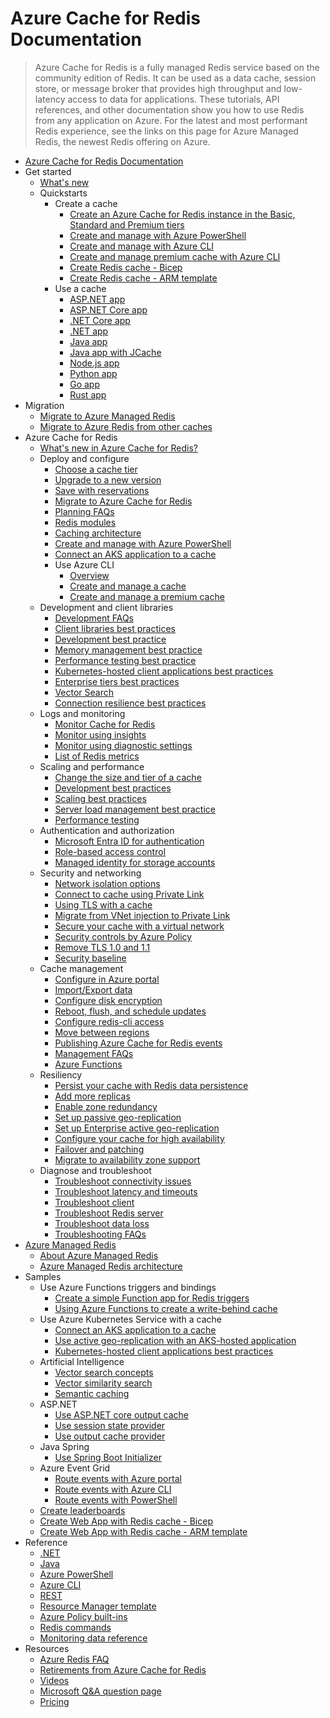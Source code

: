 # Azure Cache for Redis Documentation
> Azure Cache for Redis is a fully managed Redis service based on the community edition of Redis. It can be used as a data cache, session store, or message broker that provides high throughput and low-latency access to data for applications. These tutorials, API references, and other documentation show you how to use Redis from any application on Azure. For the latest and most performant Redis experience, see the links on this page for Azure Managed Redis, the newest Redis offering on Azure.
  - [Azure Cache for Redis Documentation](https://learn.microsoft.com/en-us/azure/azure-cache-for-redis/)
  - Get started
    - [What's new](https://learn.microsoft.com/en-us/azure/azure-cache-for-redis/cache-whats-new)
    - Quickstarts
      - Create a cache
        - [Create an Azure Cache for Redis instance in the Basic, Standard and Premium tiers](https://learn.microsoft.com/en-us/azure/azure-cache-for-redis/quickstart-create-redis)
        - [Create and manage with Azure PowerShell](https://learn.microsoft.com/azure/redis/how-to-manage-redis-cache-powershell)
        - [Create and manage with Azure CLI](https://learn.microsoft.com/azure/redis/scripts/create-manage-cache?pivots=azure-cache-redis)
        - [Create and manage premium cache with Azure CLI](https://learn.microsoft.com/en-us/azure/azure-cache-for-redis/scripts/create-manage-premium-cache-cluster)
        - [Create Redis cache - Bicep](https://learn.microsoft.com/azure/redis/redis-cache-bicep-provision)
        - [Create Redis cache - ARM template](https://learn.microsoft.com/azure/redis/redis-cache-arm-provision)
      - Use a cache
        - [ASP.NET app](https://learn.microsoft.com/azure/redis/web-app-cache-howto)
        - [ASP.NET Core app](https://learn.microsoft.com/azure/redis/web-app-aspnet-core-howto)
        - [.NET Core app](https://learn.microsoft.com/azure/redis/dotnet-core-quickstart)
        - [.NET app](https://learn.microsoft.com/azure/redis/dotnet-how-to-use-azure-redis-cache)
        - [Java app](https://learn.microsoft.com/azure/redis/java-get-started)
        - [Java app with JCache](https://learn.microsoft.com/azure/redis/java-redisson-get-started)
        - [Node.js app](https://learn.microsoft.com/azure/redis/nodejs-get-started)
        - [Python app](https://learn.microsoft.com/azure/redis/python-get-started)
        - [Go app](https://learn.microsoft.com/azure/redis/go-get-started)
        - [Rust app](https://learn.microsoft.com/azure/redis/rust-get-started)
  - Migration
    - [Migrate to Azure Managed Redis](https://learn.microsoft.com/azure/redis/migrate/migrate-overview)
    - [Migrate to Azure Redis from other caches](https://learn.microsoft.com/en-us/azure/azure-cache-for-redis/cache-migration-guide)
  - Azure Cache for Redis
    - [What's new in Azure Cache for Redis?](https://learn.microsoft.com/en-us/azure/azure-cache-for-redis/cache-whats-new)
    - Deploy and configure
      - [Choose a cache tier](https://learn.microsoft.com/en-us/azure/azure-cache-for-redis/cache-overview)
      - [Upgrade to a new version](https://learn.microsoft.com/en-us/azure/azure-cache-for-redis/cache-how-to-upgrade)
      - [Save with reservations](https://learn.microsoft.com/en-us/azure/azure-cache-for-redis/cache-reserved-pricing)
      - [Migrate to Azure Cache for Redis](https://learn.microsoft.com/en-us/azure/azure-cache-for-redis/cache-migration-guide)
      - [Planning FAQs](https://learn.microsoft.com/en-us/azure/azure-cache-for-redis/cache-planning-faq.yml)
      - [Redis modules](https://learn.microsoft.com/azure/redis/redis-modules)
      - [Caching architecture](https://learn.microsoft.com/azure/architecture/best-practices/caching?toc=/azure/redis-cache/toc.json)
      - [Create and manage with Azure PowerShell](https://learn.microsoft.com/azure/redis/how-to-manage-redis-cache-powershell)
      - [Connect an AKS application to a cache](https://learn.microsoft.com/azure/redis/tutorial-aks-get-started)
      - Use Azure CLI
        - [Overview](https://learn.microsoft.com/en-us/azure/azure-cache-for-redis/cli-samples)
        - [Create and manage a cache](https://learn.microsoft.com/azure/redis/scripts/create-manage-cache?pivots=azure-cache-redis)
        - [Create and manage a premium cache](https://learn.microsoft.com/en-us/azure/azure-cache-for-redis/scripts/create-manage-premium-cache-cluster)
    - Development and client libraries
      - [Development FAQs](https://learn.microsoft.com/en-us/azure/azure-cache-for-redis/cache-development-faq.yml)
      - [Client libraries best practices](https://learn.microsoft.com/en-us/azure/azure-cache-for-redis/cache-best-practices-client-libraries)
      - [Development best practice](https://learn.microsoft.com/en-us/azure/azure-cache-for-redis/cache-best-practices-development)
      - [Memory management best practice](https://learn.microsoft.com/en-us/azure/azure-cache-for-redis/cache-best-practices-memory-management)
      - [Performance testing best practice](https://learn.microsoft.com/en-us/azure/azure-cache-for-redis/cache-best-practices-performance)
      - [Kubernetes-hosted client applications best practices](https://learn.microsoft.com/en-us/azure/azure-cache-for-redis/cache-best-practices-kubernetes)
      - [Enterprise tiers best practices](https://learn.microsoft.com/en-us/azure/azure-cache-for-redis/cache-best-practices-enterprise-tiers)
      - [Vector Search](https://learn.microsoft.com/azure/redis/overview-vector-similarity)
      - [Connection resilience best practices](https://learn.microsoft.com/en-us/azure/azure-cache-for-redis/cache-best-practices-connection)
    - Logs and monitoring
      - [Monitor Cache for Redis](https://learn.microsoft.com/azure/redis/monitor-cache)
      - [Monitor using insights](https://learn.microsoft.com/en-us/azure/azure-cache-for-redis/cache-insights-overview)
      - [Monitor using diagnostic settings](https://learn.microsoft.com/monitor/cache-monitor-diagnostic-settings)
      - [List of Redis metrics](https://learn.microsoft.com/azure/redis/monitor-cache-reference)
    - Scaling and performance
      - [Change the size and tier of a cache](https://learn.microsoft.com/en-us/azure/azure-cache-for-redis/cache-how-to-scale)
      - [Development best practices](https://learn.microsoft.com/en-us/azure/azure-cache-for-redis/cache-best-practices-development)
      - [Scaling best practices](https://learn.microsoft.com/en-us/azure/azure-cache-for-redis/cache-best-practices-scale)
      - [Server load management best practice](https://learn.microsoft.com/en-us/azure/azure-cache-for-redis/cache-best-practices-server-load)
      - [Performance testing](https://learn.microsoft.com/en-us/azure/azure-cache-for-redis/cache-best-practices-performance)
    - Authentication and authorization
      - [Microsoft Entra ID for authentication](https://learn.microsoft.com/en-us/azure/azure-cache-for-redis/cache-azure-active-directory-for-authentication)
      - [Role-based access control](https://learn.microsoft.com/en-us/azure/azure-cache-for-redis/cache-configure-role-based-access-control)
      - [Managed identity for storage accounts](https://learn.microsoft.com/en-us/azure/azure-cache-for-redis/cache-managed-identity)
    - Security and networking
      - [Network isolation options](https://learn.microsoft.com/en-us/azure/azure-cache-for-redis/cache-network-isolation)
      - [Connect to cache using Private Link](https://learn.microsoft.com/en-us/azure/azure-cache-for-redis/cache-private-link)
      - [Using TLS with a cache](https://learn.microsoft.com/en-us/azure/azure-cache-for-redis/cache-tls-configuration)
      - [Migrate from VNet injection to Private Link](https://learn.microsoft.com/en-us/azure/azure-cache-for-redis/cache-vnet-migration)
      - [Secure your cache with a virtual network](https://learn.microsoft.com/en-us/azure/azure-cache-for-redis/cache-how-to-premium-vnet)
      - [Security controls by Azure Policy](https://learn.microsoft.com/azure/redis/security-controls-policy)
      - [Remove TLS 1.0 and 1.1](https://learn.microsoft.com/en-us/azure/azure-cache-for-redis/cache-remove-tls-10-11)
      - [Security baseline](https://learn.microsoft.com/security/benchmark/azure/baselines/azure-cache-for-redis-security-baseline?toc=/azure/azure-cache-for-redis/TOC.json)
    - Cache management
      - [Configure in Azure portal](https://learn.microsoft.com/en-us/azure/azure-cache-for-redis/cache-configure)
      - [Import/Export data](https://learn.microsoft.com/en-us/azure/azure-cache-for-redis/cache-how-to-import-export-data)
      - [Configure disk encryption](https://learn.microsoft.com/en-us/azure/azure-cache-for-redis/cache-how-to-encryption)
      - [Reboot, flush, and schedule updates](https://learn.microsoft.com/en-us/azure/azure-cache-for-redis/cache-administration)
      - [Configure redis-cli access](https://learn.microsoft.com/en-us/azure/azure-cache-for-redis/cache-how-to-redis-cli-tool)
      - [Move between regions](https://learn.microsoft.com/en-us/azure/azure-cache-for-redis/cache-moving-resources)
      - [Publishing Azure Cache for Redis events](https://learn.microsoft.com/en-us/azure/azure-cache-for-redis/cache-event-grid)
      - [Management FAQs](https://learn.microsoft.com/en-us/azure/azure-cache-for-redis/cache-management-faq.yml)
      - [Azure Functions](https://learn.microsoft.com/en-us/azure/azure-functions/functions-bindings-cache)
    - Resiliency
      - [Persist your cache with Redis data persistence](https://learn.microsoft.com/en-us/azure/azure-cache-for-redis/cache-how-to-premium-persistence)
      - [Add more replicas](https://learn.microsoft.com/en-us/azure/azure-cache-for-redis/cache-how-to-multi-replicas)
      - [Enable zone redundancy](https://learn.microsoft.com/en-us/azure/azure-cache-for-redis/cache-how-to-zone-redundancy)
      - [Set up passive geo-replication](https://learn.microsoft.com/en-us/azure/azure-cache-for-redis/cache-how-to-geo-replication)
      - [Set up Enterprise active geo-replication](https://learn.microsoft.com/en-us/azure/azure-cache-for-redis/cache-how-to-active-geo-replication)
      - [Configure your cache for high availability](https://learn.microsoft.com/en-us/azure/azure-cache-for-redis/cache-high-availability)
      - [Failover and patching](https://learn.microsoft.com/en-us/azure/azure-cache-for-redis/cache-failover)
      - [Migrate to availability zone support](https://learn.microsoft.com/en-us/azure/reliability/migrate-cache-redis)
    - Diagnose and troubleshoot
      - [Troubleshoot connectivity issues](https://learn.microsoft.com/en-us/azure/azure-cache-for-redis/cache-troubleshoot-connectivity)
      - [Troubleshoot latency and timeouts](https://learn.microsoft.com/en-us/azure/azure-cache-for-redis/cache-troubleshoot-timeouts)
      - [Troubleshoot client](https://learn.microsoft.com/en-us/azure/azure-cache-for-redis/cache-troubleshoot-client)
      - [Troubleshoot Redis server](https://learn.microsoft.com/en-us/azure/azure-cache-for-redis/cache-troubleshoot-server)
      - [Troubleshoot data loss](https://learn.microsoft.com/en-us/azure/azure-cache-for-redis/cache-troubleshoot-data-loss)
      - [Troubleshooting FAQs](https://learn.microsoft.com/en-us/azure/azure-cache-for-redis/cache-monitor-troubleshoot-faq.yml)
  - [Azure Managed Redis](https://learn.microsoft.com/azure/redis/index)
    - [About Azure Managed Redis](https://learn.microsoft.com/azure/redis/overview)
    - [Azure Managed Redis architecture](https://learn.microsoft.com/azure/redis/architecture)
  - Samples
    - Use Azure Functions triggers and bindings
      - [Create a simple Function app for Redis triggers](https://learn.microsoft.com/azure/redis/tutorial-functions-getting-started)
      - [Using Azure Functions to create a write-behind cache](https://learn.microsoft.com/azure/redis/tutorial-write-behind)
    - Use Azure Kubernetes Service with a cache
      - [Connect an AKS application to a cache](https://learn.microsoft.com/azure/redis/tutorial-aks-get-started)
      - [Use active geo-replication with an AKS-hosted application](https://learn.microsoft.com/azure/redis/tutorial-active-replication)
      - [Kubernetes-hosted client applications best practices](https://learn.microsoft.com/en-us/azure/azure-cache-for-redis/cache-best-practices-kubernetes)
    - Artificial Intelligence
      - [Vector search concepts](https://learn.microsoft.com/azure/redis/overview-vector-similarity)
      - [Vector similarity search](https://learn.microsoft.com/azure/redis/tutorial-vector-similarity)
      - [Semantic caching](https://learn.microsoft.com/azure/redis/tutorial-semantic-cache)
    - ASP.NET
      - [Use ASP.NET core output cache](https://learn.microsoft.com/azure/redis/aspnet-core-output-cache-provider)
      - [Use session state provider](https://learn.microsoft.com/azure/redis/aspnet-session-state-provider)
      - [Use output cache provider](https://learn.microsoft.com/azure/redis/aspnet-output-cache-provider)
    - Java Spring
      - [Use Spring Boot Initializer](https://learn.microsoft.com/azure/developer/java/spring-framework/configure-spring-boot-initializer-java-app-with-redis-cache)
    - Azure Event Grid
      - [Route events with Azure portal](https://learn.microsoft.com/en-us/azure/azure-cache-for-redis/cache-event-grid-quickstart-portal)
      - [Route events with Azure CLI](https://learn.microsoft.com/cache-event-grid-quickstart-cli)
      - [Route events with PowerShell](https://learn.microsoft.com/en-us/azure/azure-cache-for-redis/cache-event-grid-quickstart-powershell)
    - [Create leaderboards](https://learn.microsoft.com/azure/redis/web-app-cache-aside-leaderboard)
    - [Create Web App with Redis cache - Bicep](https://learn.microsoft.com/azure/redis/web-app-bicep-with-redis-cache-provision)
    - [Create Web App with Redis cache - ARM template](https://learn.microsoft.com/azure/redis/web-app-arm-with-redis-cache-provision)
  - Reference
    - [.NET](https://learn.microsoft.com/dotnet/api/microsoft.azure.management.redis)
    - [Java](https://learn.microsoft.com/java/api/com.microsoft.azure.management.redis.rediscache)
    - [Azure PowerShell](https://learn.microsoft.com/powershell/module/az.rediscache)
    - [Azure CLI](https://learn.microsoft.com/cli/azure/redis)
    - [REST](https://learn.microsoft.com/rest/api/redis/)
    - [Resource Manager template](https://learn.microsoft.com/azure/templates/microsoft.cache/allversions)
    - [Azure Policy built-ins](https://learn.microsoft.com/en-us/azure/azure-cache-for-redis/policy-reference)
    - [Redis commands](https://redis.io/commands)
    - [Monitoring data reference](https://learn.microsoft.com/azure/redis/monitor-cache-reference)
  - Resources
    - [Azure Redis FAQ](https://learn.microsoft.com/azure/redis/faq)
    - [Retirements from Azure Cache for Redis](https://learn.microsoft.com/en-us/azure/azure-cache-for-redis/cache-retired-features)
    - [Videos](https://www.youtube.com/results?search_query=azure+cache+redis)
    - [Microsoft Q&A question page](https://learn.microsoft.com/answers/tags/170/azure-cache-redis)
    - [Pricing](https://azure.microsoft.com/pricing/details/cache/)
